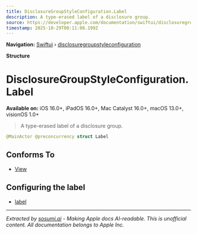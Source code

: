 ```yaml
---
title: DisclosureGroupStyleConfiguration.Label
description: A type-erased label of a disclosure group.
source: https://developer.apple.com/documentation/swiftui/disclosuregroupstyleconfiguration/label-swift.struct
timestamp: 2025-10-29T00:11:08.199Z
---
```


**Navigation:** [Swiftui](/documentation/swiftui) › [disclosuregroupstyleconfiguration](/documentation/swiftui/disclosuregroupstyleconfiguration)

**Structure**

# DisclosureGroupStyleConfiguration.Label

**Available on:** iOS 16.0+, iPadOS 16.0+, Mac Catalyst 16.0+, macOS 13.0+, visionOS 1.0+

> A type-erased label of a disclosure group.

```swift
@MainActor @preconcurrency struct Label
```

## Conforms To

- [View](/documentation/swiftui/view)

## Configuring the label

- [label](/documentation/swiftui/disclosuregroupstyleconfiguration/label-swift.property)

---

*Extracted by [sosumi.ai](https://sosumi.ai) - Making Apple docs AI-readable.*
*This is unofficial content. All documentation belongs to Apple Inc.*
